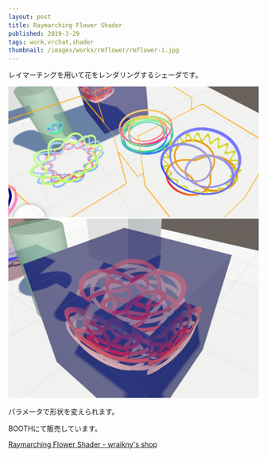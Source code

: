 ```yaml
---
layout: post
title: Raymarching Flower Shader
published: 2019-3-29
tags: work,vrchat,shader
thumbnail: /images/works/rmflower/rmflower-1.jpg
---
```


レイマーチングを用いて花をレンダリングするシェーダです。

<!--more-->
<img src="/images/works/rmflower/rmflower-2.jpg" width="560" class="has-image-centered">

<img src="/images/works/rmflower/rmflower-3.jpg" width="560" class="has-image-centered">

パラメータで形状を変えられます。

BOOTHにて販売しています。

[Raymarching Flower Shader - wraikny's shop](https://wraikny.booth.pm/items/1289241)

